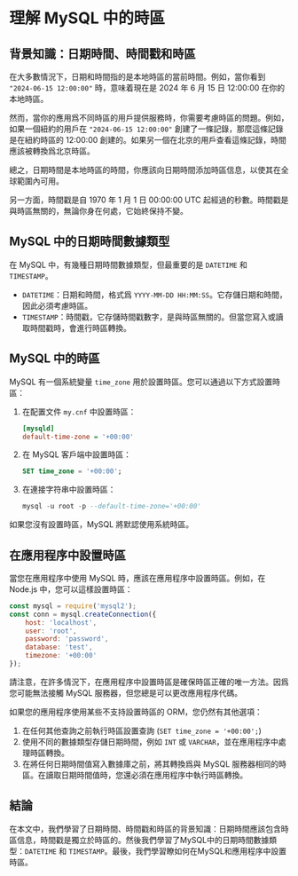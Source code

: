 # 理解 MySQL 中的時區

## 背景知識：日期時間、時間戳和時區

在大多數情況下，日期和時間指的是本地時區的當前時間。例如，當你看到 `"2024-06-15 12:00:00"` 時，意味着現在是 2024 年 6 月 15 日 12:00:00 在你的本地時區。

然而，當你的應用爲不同時區的用戶提供服務時，你需要考慮時區的問題。例如，如果一個紐約的用戶在 `"2024-06-15 12:00:00"` 創建了一條記錄，那麼這條記錄是在紐約時區的 12:00:00 創建的。如果另一個在北京的用戶查看這條記錄，時間應該被轉換爲北京時區。

總之，日期時間是本地時區的時間，你應該向日期時間添加時區信息，以使其在全球範圍內可用。

另一方面，時間戳是自 1970 年 1 月 1 日 00:00:00 UTC 起經過的秒數。時間戳是與時區無關的，無論你身在何處，它始終保持不變。

## MySQL 中的日期時間數據類型

在 MySQL 中，有幾種日期時間數據類型，但最重要的是 `DATETIME` 和 `TIMESTAMP`。

- `DATETIME`：日期和時間，格式爲 `YYYY-MM-DD HH:MM:SS`。它存儲日期和時間，因此必須考慮時區。
- `TIMESTAMP`：時間戳，它存儲時間戳數字，是與時區無關的。但當您寫入或讀取時間戳時，會進行時區轉換。

## MySQL 中的時區

MySQL 有一個系統變量 `time_zone` 用於設置時區。您可以通過以下方式設置時區：

1. 在配置文件 `my.cnf` 中設置時區：

    ```ini
    [mysqld]
    default-time-zone = '+00:00'
    ```

2. 在 MySQL 客戶端中設置時區：

    ```sql
    SET time_zone = '+00:00';
    ```

3. 在連接字符串中設置時區：

    ```sql
    mysql -u root -p --default-time-zone='+00:00'
    ```

如果您沒有設置時區，MySQL 將默認使用系統時區。

## 在應用程序中設置時區

當您在應用程序中使用 MySQL 時，應該在應用程序中設置時區。例如，在 Node.js 中，您可以這樣設置時區：

```javascript
const mysql = require('mysql2');
const conn = mysql.createConnection({
    host: 'localhost',
    user: 'root',
    password: 'password',
    database: 'test',
    timezone: '+00:00'
});
```

請注意，在許多情況下，在應用程序中設置時區是確保時區正確的唯一方法。因爲您可能無法接觸 MySQL 服務器，但您總是可以更改應用程序代碼。

如果您的應用程序使用某些不支持設置時區的 ORM，您仍然有其他選項：

1. 在任何其他查詢之前執行時區設置查詢 (`SET time_zone = '+00:00';`)
2. 使用不同的數據類型存儲日期時間，例如 `INT` 或 `VARCHAR`，並在應用程序中處理時區轉換。
3. 在將任何日期時間值寫入數據庫之前，將其轉換爲與 MySQL 服務器相同的時區。在讀取日期時間值時，您還必須在應用程序中執行時區轉換。

## 結論

在本文中，我們學習了日期時間、時間戳和時區的背景知識：日期時間應該包含時區信息，時間戳是獨立於時區的。然後我們學習了MySQL中的日期時間數據類型：`DATETIME` 和 `TIMESTAMP`。最後，我們學習瞭如何在MySQL和應用程序中設置時區。